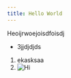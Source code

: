 ```yaml
---
title: Hello World
---
```

Heoijrwoejoisdfoisdj

* 3jjdjdjds

1. ekasksaa
2. ![Hi](/favicon.svg "Hi")